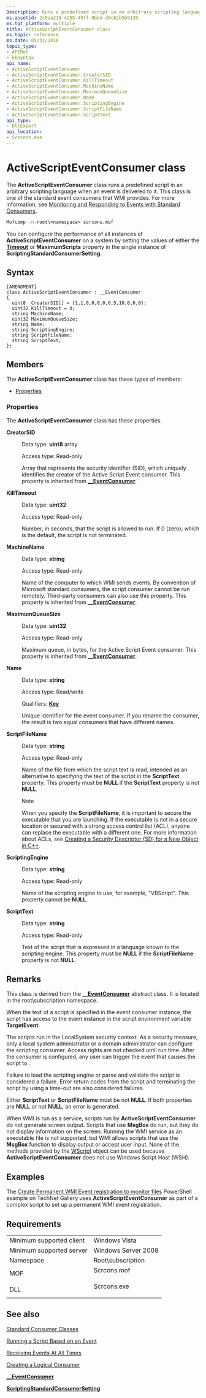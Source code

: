 ```yaml
---
Description: Runs a predefined script in an arbitrary scripting language when an event is delivered to it.
ms.assetid: 2c0aa216-4255-49ff-9bbd-d6c62b5b9139
ms.tgt_platform: multiple
title: ActiveScriptEventConsumer class
ms.topic: reference
ms.date: 05/31/2018
topic_type: 
- APIRef
- kbSyntax
api_name: 
- ActiveScriptEventConsumer
- ActiveScriptEventConsumer.CreatorSID
- ActiveScriptEventConsumer.KillTimeout
- ActiveScriptEventConsumer.MachineName
- ActiveScriptEventConsumer.MaximumQueueSize
- ActiveScriptEventConsumer.Name
- ActiveScriptEventConsumer.ScriptingEngine
- ActiveScriptEventConsumer.ScriptFileName
- ActiveScriptEventConsumer.ScriptText
api_type: 
- DllExport
api_location: 
- Scrcons.exe
---
```


# ActiveScriptEventConsumer class

The **ActiveScriptEventConsumer** class runs a predefined script in an arbitrary scripting language when an event is delivered to it. This class is one of the standard event consumers that WMI provides. For more information, see [Monitoring and Responding to Events with Standard Consumers](monitoring-and-responding-to-events-with-standard-consumers.md).


```cmd
Mofcomp -n:root\<namespace> scrcons.mof
```



You can configure the performance of all instances of **ActiveScriptEventConsumer** on a system by setting the values of either the [**Timeout**](scriptingstandardconsumersetting.md) or **MaximumScripts** property in the single instance of **ScriptingStandardConsumerSetting**.

## Syntax

``` syntax
[AMENDMENT]
class ActiveScriptEventConsumer : __EventConsumer
{
  uint8  CreatorSID[] = {1,1,0,0,0,0,0,5,18,0,0,0};
  uint32 KillTimeout = 0;
  string MachineName;
  uint32 MaximumQueueSize;
  string Name;
  string ScriptingEngine;
  string ScriptFileName;
  string ScriptText;
};
```

## Members

The **ActiveScriptEventConsumer** class has these types of members:

-   [Properties](#properties)

### Properties

The **ActiveScriptEventConsumer** class has these properties.

<dl> <dt>

**CreatorSID**
</dt> <dd> <dl> <dt>

Data type: **uint8** array
</dt> <dt>

Access type: Read-only
</dt> </dl>

Array that represents the security identifier (SID), which uniquely identifies the creator of the Active Script Event consumer. This property is inherited from [**\_\_EventConsumer**](--eventconsumer.md).

</dd> <dt>

**KillTimeout**
</dt> <dd> <dl> <dt>

Data type: **uint32**
</dt> <dt>

Access type: Read-only
</dt> </dl>

Number, in seconds, that the script is allowed to run. If 0 (zero), which is the default, the script is not terminated.

</dd> <dt>

**MachineName**
</dt> <dd> <dl> <dt>

Data type: **string**
</dt> <dt>

Access type: Read-only
</dt> </dl>

Name of the computer to which WMI sends events. By convention of Microsoft standard consumers, the script consumer cannot be run remotely. Third-party consumers can also use this property. This property is inherited from [**\_\_EventConsumer**](--eventconsumer.md).

</dd> <dt>

**MaximumQueueSize**
</dt> <dd> <dl> <dt>

Data type: **uint32**
</dt> <dt>

Access type: Read-only
</dt> </dl>

Maximum queue, in bytes, for the Active Script Event consumer. This property is inherited from [**\_\_EventConsumer**](--eventconsumer.md).

</dd> <dt>

**Name**
</dt> <dd> <dl> <dt>

Data type: **string**
</dt> <dt>

Access type: Read/write
</dt> <dt>

Qualifiers: [**Key**](standard-qualifiers.md)
</dt> </dl>

Unique identifier for the event consumer. If you rename the consumer, the result is two equal consumers that have different names.

</dd> <dt>

**ScriptFileName**
</dt> <dd> <dl> <dt>

Data type: **string**
</dt> <dt>

Access type: Read-only
</dt> </dl>

Name of the file from which the script text is read, intended as an alternative to specifying the text of the script in the **ScriptText** property. This property must be **NULL** if the **ScriptText** property is not **NULL**.

> [!Note]  
> When you specify the **ScriptFileName**, it is important to secure the executable that you are launching. If the executable is not in a secure location or secured with a strong access control list (ACL), anyone can replace the executable with a different one. For more information about ACLs, see [Creating a Security Descriptor (SD) for a New Object in C++](/windows/desktop/SecAuthZ/creating-a-security-descriptor-for-a-new-object-in-c--).

 

</dd> <dt>

**ScriptingEngine**
</dt> <dd> <dl> <dt>

Data type: **string**
</dt> <dt>

Access type: Read-only
</dt> </dl>

Name of the scripting engine to use, for example, "VBScript". This property cannot be **NULL**.

</dd> <dt>

**ScriptText**
</dt> <dd> <dl> <dt>

Data type: **string**
</dt> <dt>

Access type: Read-only
</dt> </dl>

Text of the script that is expressed in a language known to the scripting engine. This property must be **NULL** if the **ScriptFileName** property is not **NULL**.

</dd> </dl>

## Remarks

This class is derived from the [**\_\_EventConsumer**](--eventconsumer.md) abstract class. It is located in the root\\subscription namespace.

When the text of a script is specified in the event consumer instance, the script has access to the event instance in the script environment variable **TargetEvent**.

The scripts run in the LocalSystem security context. As a security measure, only a local system administrator or a domain administrator can configure the scripting consumer. Access rights are not checked until run time. After the consumer is configured, any user can trigger the event that causes the script to .

Failure to load the scripting engine or parse and validate the script is considered a failure. Error return codes from the script and terminating the script by using a time-out are also considered failures.

Either **ScriptText** or **ScriptFileName** must be not **NULL**. If both properties are **NULL** or not **NULL**, an error is generated.

When WMI is run as a service, scripts run by **ActiveScriptEventConsumer** do not generate screen output. Scripts that use **MsgBox** do run, but they do not display information on the screen. Running the WMI service as an executable file is not supported, but WMI allows scripts that use the **MsgBox** function to display output or accept user input. None of the methods provided by the [WScript](/previous-versions//at5ydy31(v=vs.85)) object can be used because **ActiveScriptEventConsumer** does not use Windows Script Host (WSH).

## Examples

The [Create Permanent WMI Event registration to monitor files](https://Gallery.TechNet.Microsoft.Com/Create-Permenant-WMI-Event-f67ce5c2) PowerShell example on TechNet Gallery uses **ActiveScriptEventConsumer** as part of a complex script to set up a permanent WMI event registration.

## Requirements



|                                     |                                                                                        |
|-------------------------------------|----------------------------------------------------------------------------------------|
| Minimum supported client<br/> | Windows Vista<br/>                                                               |
| Minimum supported server<br/> | Windows Server 2008<br/>                                                         |
| Namespace<br/>                | Root\\subscription<br/>                                                          |
| MOF<br/>                      | <dl> <dt>Scrcons.mof</dt> </dl> |
| DLL<br/>                      | <dl> <dt>Scrcons.exe</dt> </dl> |



## See also

<dl> <dt>

[Standard Consumer Classes](standard-consumer-classes.md)
</dt> <dt>

[Running a Script Based on an Event](running-a-script-based-on-an-event.md)
</dt> <dt>

[Receiving Events At All Times](receiving-events-at-all-times.md)
</dt> <dt>

[Creating a Logical Consumer](creating-a-logical-consumer.md)
</dt> <dt>

[**\_\_EventConsumer**](--eventconsumer.md)
</dt> <dt>

[**ScriptingStandardConsumerSetting**](scriptingstandardconsumersetting.md)
</dt> </dl>

 

